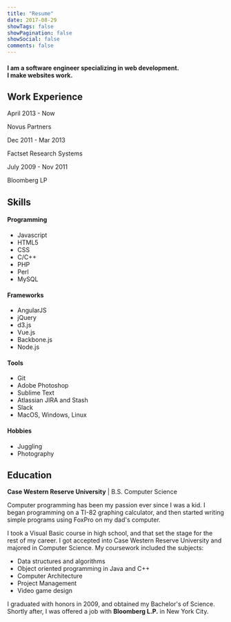 ```yaml
---
title: "Resume"
date: 2017-08-29
showTags: false
showPagination: false
showSocial: false
comments: false
---
```

<h4 class='text-center'>
    I am a software engineer specializing in web development.
    <br/>
    I make websites work.
</h4>

## Work Experience

April 2013 - Now

Novus Partners

Dec 2011 - Mar 2013

Factset Research Systems

July 2009 - Nov 2011

Bloomberg LP

## Skills

#### Programming

* Javascript
* HTML5
* CSS
* C/C++
* PHP
* Perl
* MySQL

#### Frameworks

* AngularJS
* jQuery
* d3.js
* Vue.js
* Backbone.js
* Node.js

#### Tools

* Git
* Adobe Photoshop
* Sublime Text
* Atlassian JIRA and Stash
* Slack
* MacOS, Windows, Linux

#### Hobbies

* Juggling
* Photography

## Education

**Case Western Reserve University**
| B.S. Computer Science

Computer programming has been my passion ever since I was a kid. I began programming on a TI-82 graphing calculator, and then started writing simple programs using FoxPro on my dad's computer.

I took a Visual Basic course in high school, and that set the stage for the rest of my career.  I got accepted into Case Western Reserve University and majored in Computer Science. My coursework included the subjects:

* Data structures and algorithms
* Object oriented programming in Java and C++
* Computer Architecture
* Project Management
* Video game design

I graduated with honors in 2009, and obtained my Bachelor's of Science. Shortly after, I was offered a job with **Bloomberg L.P.** in New York City.

